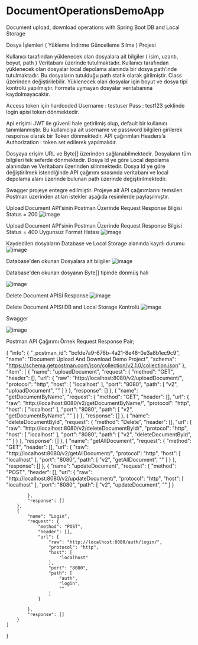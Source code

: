 # DocumentOperationsDemoApp
Document upload, download operations with Spring Boot DB and Local Storage

Dosya İşlemleri ( Yükleme İndirme Güncelleme Silme ) Projesi

Kullanıcı tarafından yüklenecek olan dosyalara ait bilgiler ( isim, uzantı, boyut, path ) Veritabanı üzerinde tutulmaktadır. 
Kullanıcı tarafından yüklenecek olan dosyalar local depolama alanında bir dosya path’inde tutulmaktadır. Bu dosyaların tutulduğu path statik olarak girilmiştir. Class üzerinden değiştirilebilir.
Yüklenecek olan dosyalar için boyut ve dosya tipi kontrolü yapılmıştır. Formata uymayan dosyalar veritabanına kaydolmayacaktır. 

Access token için hardcoded
 Username : testuser
 Pass : test123
şeklinde login apisi token dönmektedir. 

Api erişimi JWT ile güvenli hale getirilmiş olup, default bir kullanıcı tanımlanmıştır. Bu kullanıcıya ait username ve password bilgileri girilerek response olarak bir Token dönmektedir.  API çağırımları Headers’a Authorization : token set edilerek yapılmalıdır. 

Dosyaya erişim URL ve Byte[] üzerinden sağlanabilmektedir. 
Dosyaların tüm bilgileri tek seferde dönmektedir.
Dosya Id ye göre Local depolama alanından ve Veritabanı üzerinden silinmektedir.
Dosya Id ye göre değiştirilmek istendiğinde API çağırımı sırasında veritabanı ve local depolama  alanı üzerinde bulunan path üzerinde değiştirilmektedir.

Swagger projeye entegre edilmiştir.
Projeye ait API çağırımlarını temsilen Postman üzerinden atılan istekler aşağıda resimlerde paylaşılmıştır.


Upload Document API'sinin Postman Üzerinde Request Response Bilgisi Status = 200
![image](https://github.com/mcanyilmaz/DocumentOperationsDemoApp/assets/26096319/346e615f-6c6e-4fce-86e2-380717569883)

Upload Document API'sinin Postman Üzerinde Request Response Bilgisi Status = 400 Uygunsuz Format Hatası
![image](https://github.com/mcanyilmaz/DocumentOperationsDemoApp/assets/26096319/beb8af78-77c3-48d1-b6b7-7e33dbf574e3)

Kaydedilen dosyaların Database ve Local Storage alanında kayıtlı durumu
![image](https://github.com/mcanyilmaz/DocumentOperationsDemoApp/assets/26096319/8ff78b39-bb5a-475c-8be7-c0629203c594)

Database'den okunan Dosyalara ait bilgiler
![image](https://github.com/mcanyilmaz/DocumentOperationsDemoApp/assets/26096319/a7043cc7-02d7-4c0d-931a-b663d9308d7b)

Database'den okunan dosyanın Byte[] tipinde dönmüş hali

![image](https://github.com/mcanyilmaz/DocumentOperationsDemoApp/assets/26096319/c2adac73-f6a5-414c-b95e-eb45798bcbec)

Delete Document APİSİ Response
![image](https://github.com/mcanyilmaz/DocumentOperationsDemoApp/assets/26096319/a834e65d-4f31-4d22-8272-3c3ef16bdf20)

Delete Document APISI DB and Local Storage Kontrolü
![image](https://github.com/mcanyilmaz/DocumentOperationsDemoApp/assets/26096319/fa6dd8cc-f573-4f28-8a16-e616fc21d9f3)

Swagger 

![image](https://github.com/mcanyilmaz/DocumentOperationsDemoApp/assets/26096319/e503352a-86ea-4e22-be72-70d96164be08)


Postman API Çağırımı Örnek Request Response Pair;



{
	"info": {
		"_postman_id": "bcfde7a9-676b-4a21-8e48-0e3a8b1ec9c9",
		"name": "Document Upload And Download Demo Project",
		"schema": "https://schema.getpostman.com/json/collection/v2.1.0/collection.json"
	},
	"item": [
		{
			"name": "uploadDocument",
			"request": {
				"method": "GET",
				"header": [],
				"url": {
					"raw": "http://localhost:8080/v2/uploadDocument/",
					"protocol": "http",
					"host": [
						"localhost"
					],
					"port": "8080",
					"path": [
						"v2",
						"uploadDocument",
						""
					]
				}
			},
			"response": []
		},
		{
			"name": "getDocumentByName",
			"request": {
				"method": "GET",
				"header": [],
				"url": {
					"raw": "http://localhost:8080/v2/getDocumentByName/",
					"protocol": "http",
					"host": [
						"localhost"
					],
					"port": "8080",
					"path": [
						"v2",
						"getDocumentByName",
						""
					]
				}
			},
			"response": []
		},
		{
			"name": "deleteDocumentById",
			"request": {
				"method": "Delete",
				"header": [],
				"url": {
					"raw": "http://localhost:8080/v2/deleteDocumentById/",
					"protocol": "http",
					"host": [
						"localhost"
					],
					"port": "8080",
					"path": [
						"v2",
						"deleteDocumentById",
						""
					]
				}
			},
			"response": []
		},
		{
			"name": "getAllDocument",
			"request": {
				"method": "GET",
				"header": [],
				"url": {
					"raw": "http://localhost:8080/v2/getAllDocument/",
					"protocol": "http",
					"host": [
						"localhost"
					],
					"port": "8080",
					"path": [
						"v2",
						"getAllDocument",
						""
					]
				}
			},
			"response": []
		},
		{
			"name": "updateDocument",
			"request": {
				"method": "POST",
				"header": [],
				"url": {
					"raw": "http://localhost:8080/v2/updateDocument/",
					"protocol": "http",
					"host": [
						"localhost"
					],
					"port": "8080",
					"path": [
						"v2",
						"updateDocument",
						""
					]
				}

			},
			"response": []
		},
		{
			"name": "Login",
			"request": {
				"method": "POST",
				"header": [],
				"url": {
					"raw": "http://localhost:8080/auth/login/",
					"protocol": "http",
					"host": [
						"localhost"
					],
					"port": "8080",
					"path": [
						"auth",
						"login",
						""
					]
				}

			},
			"response": []
		}
	]
}
